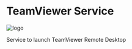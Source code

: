# TeamViewer Service

![logo](http://ingran.es:8081/uploads/project/avatar/37/teamviewer-icon.png)

Service to launch TeamViewer Remote Desktop
